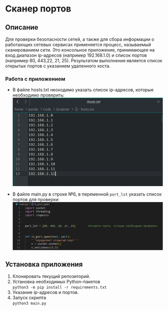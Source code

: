 # Сканер портов

## Описание
Для проверки безопасности сетей, а также для сбора информации о работающих сетевых сервисах применяется процесс, называемый сканированием сети. Это консольное приложение, принимающее на вход диапазон ip-адресов (например 192.168.1.0) и список портов (например 80, 443,22, 21, 25). Результатом выполнения является список открытых портов с указанием удаленного хоста.

### Работа с приложением
- В файле hosts.txt неоходимо указать список ip-адресов, которые необходимо проверить:
![Пример](https://raw.githubusercontent.com/daf9194/port_screen/master/img/scr_1.png)

- В файле main.py в строке №6, в переменной `port_lst` указать список портов для проверки:
![Пример](https://raw.githubusercontent.com/daf9194/port_screen/master/img/scr_2.png)

## Установка приложения
1. Клонировать текущий репозиторий.
2. Установка необходимых Python-пакетов  
`python3 -m pip install -r requirements.txt`
3. Указание ip-адресов и портов.
4. Запуск скрипта  
`python3 main.py`
